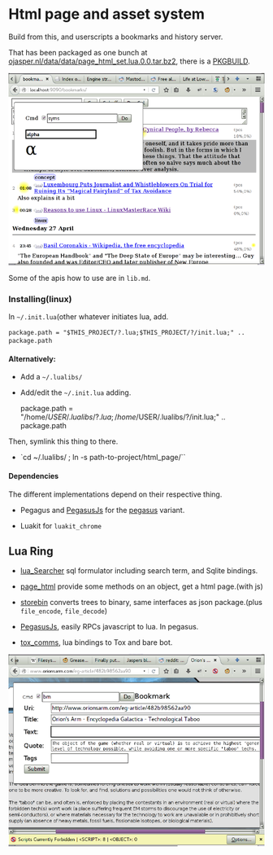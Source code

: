 # Html page and asset system
Build from this, and userscripts a bookmarks and history server.

That has been packaged as one bunch at
[ojasper.nl/data/data/page_html_set.lua.0.0.tar.bz2](http://ojasper.nl/data/page_html_set.lua.0.0.tar.bz2),
there is a
[PKGBUILD](https://github.com/o-jasper/page_html/tree/master/tools/pkg/PKGBUILD).

<img src="screens/2016-04-29:22:01:35.png" title="Screenshot of bookmarks with symbol-getter">

Some of the apis how to use are in `lib.md`.

### Installing(linux)
In `~/.init.lua`(other whatever initiates lua, add.

    package.path = "$THIS_PROJECT/?.lua;$THIS_PROJECT/?/init.lua;" .. package.path

#### Alternatively:

* Add a `~/.lualibs/`
* Add/edit the `~/.init.lua` adding.

    package.path = "/home/$USER/.lualibs/?.lua;/home/$USER/.lualibs/?/init.lua;"
        .. package.path

Then, symlink this thing to there.

* `cd ~/.lualibs/ ; ln -s path-to-project/html_page/``

#### Dependencies
The different implementations depend on their respective thing.

* Pegagus and [PegasusJs](https://github.com/o-jasper/PegasusJs)
  for the [pegasus](http://evandrolg.github.io/pegasus.lua/) variant.

* Luakit for `luakit_chrome`

## Lua Ring

* [lua_Searcher](https://github.com/o-jasper/lua_Searcher) sql formulator including
  search term, and Sqlite bindings.

* [page_html](https://github.com/o-jasper/page_html) provide some methods on an object,
  get a html page.(with js)

* [storebin](https://github.com/o-jasper/storebin) converts trees to binary, same
  interfaces as json package.(plus `file_encode`, `file_decode`)
  
* [PegasusJs](https://github.com/o-jasper/PegasusJs), easily RPCs javascript to
  lua. In pegasus.

* [tox_comms](https://github.com/o-jasper/tox_comms/), lua bindings to Tox and
  bare bot.

<img src="screens/2016-04-29:22:03:16.png" title="Screenshot of bookmark command.">
